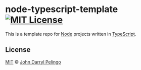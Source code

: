 # node-typescript-template [![MIT License][shield-license]][license]

This is a template repo for [Node](https://nodejs.org/) projects written in
[TypeScript](https://www.typescriptlang.org/).

## License

[MIT][license] &copy; [John Darryl Pelingo][me]

[license]: LICENSE
[me]: https://johndpelingo.com/
[shield-license]: https://img.shields.io/badge/License-MIT-lavender.svg
